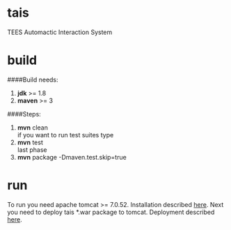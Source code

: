 tais
====

TEES Automactic Interaction System

build
=====
####Build needs:
1. <b>jdk</b> >= 1.8<br />
2. <b>maven</b> >= 3

####Steps:
1. <b>mvn</b> clean<br />
if you want to run test suites type<br />
2. <b>mvn</b> test<br />
last phase<br />
3. <b>mvn</b> package -Dmaven.test.skip=true<br />

run
===
To run you need apache tomcat >= 7.0.52. Installation described <a href="http://tomcat.apache.org/tomcat-7.0-doc/appdev/installation.html">here</a>. Next you need to deploy tais *.war package to tomcat. Deployment described <a href="https://tomcat.apache.org/tomcat-7.0-doc/appdev/deployment.html">here</a>.
